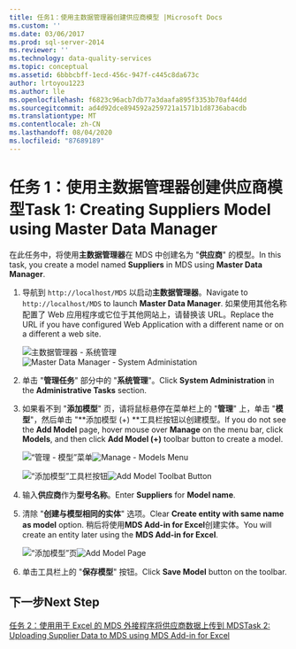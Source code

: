 ```yaml
---
title: 任务1：使用主数据管理器创建供应商模型 |Microsoft Docs
ms.custom: ''
ms.date: 03/06/2017
ms.prod: sql-server-2014
ms.reviewer: ''
ms.technology: data-quality-services
ms.topic: conceptual
ms.assetid: 6bbbcbff-1ecd-456c-947f-c445c8da673c
author: lrtoyou1223
ms.author: lle
ms.openlocfilehash: f6823c96acb7db77a3daafa895f3353b70af44dd
ms.sourcegitcommit: ad4d92dce894592a259721a1571b1d8736abacdb
ms.translationtype: MT
ms.contentlocale: zh-CN
ms.lasthandoff: 08/04/2020
ms.locfileid: "87689189"
---
```

# <a name="task-1-creating-suppliers-model-using-master-data-manager"></a><span data-ttu-id="6b6be-102">任务 1：使用主数据管理器创建供应商模型</span><span class="sxs-lookup"><span data-stu-id="6b6be-102">Task 1: Creating Suppliers Model using Master Data Manager</span></span>
  <span data-ttu-id="6b6be-103">在此任务中，将使用**主数据管理器**在 MDS 中创建名为 "**供应商**" 的模型。</span><span class="sxs-lookup"><span data-stu-id="6b6be-103">In this task, you create a model named **Suppliers** in MDS using **Master Data Manager**.</span></span>  
  
1.  <span data-ttu-id="6b6be-104">导航到 `http://localhost/MDS` 以启动**主数据管理器**。</span><span class="sxs-lookup"><span data-stu-id="6b6be-104">Navigate to `http://localhost/MDS` to launch **Master Data Manager**.</span></span> <span data-ttu-id="6b6be-105">如果使用其他名称配置了 Web 应用程序或它位于其他网站上，请替换该 URL。</span><span class="sxs-lookup"><span data-stu-id="6b6be-105">Replace the URL if you have configured Web Application with a different name or on a different a web site.</span></span>  
  
     <span data-ttu-id="6b6be-106">![主数据管理器 - 系统管理](../../2014/tutorials/media/et-creatingsuppliersmodelusingmdm-01.jpg "主数据管理器 - 系统管理")</span><span class="sxs-lookup"><span data-stu-id="6b6be-106">![Master Data Manager - System Administation](../../2014/tutorials/media/et-creatingsuppliersmodelusingmdm-01.jpg "Master Data Manager - System Administation")</span></span>  
  
2.  <span data-ttu-id="6b6be-107">单击 "**管理任务**" 部分中的 "**系统管理**"。</span><span class="sxs-lookup"><span data-stu-id="6b6be-107">Click **System Administration** in the **Administrative Tasks** section.</span></span>  
  
3.  <span data-ttu-id="6b6be-108">如果看不到 "**添加模型**" 页，请将鼠标悬停在菜单栏上的 "**管理**" 上，单击 "**模型**"，然后单击 "\*\*添加模型 (+) \*\*工具栏按钮以创建模型。</span><span class="sxs-lookup"><span data-stu-id="6b6be-108">If you do not see the **Add Model** page, hover mouse over **Manage** on the menu bar, click **Models**, and then click **Add Model (+)** toolbar button to create a model.</span></span>  
  
     <span data-ttu-id="6b6be-109">![“管理 - 模型”菜单](../../2014/tutorials/media/et-creatingsuppliersmodelusingmdm-02.jpg "“管理 - 模型”菜单")</span><span class="sxs-lookup"><span data-stu-id="6b6be-109">![Manage - Models Menu](../../2014/tutorials/media/et-creatingsuppliersmodelusingmdm-02.jpg "Manage - Models Menu")</span></span>  
  
     <span data-ttu-id="6b6be-110">![“添加模型”工具栏按钮](../../2014/tutorials/media/et-creatingsuppliersmodelusingmdm-03.jpg "“添加模型”工具栏按钮")</span><span class="sxs-lookup"><span data-stu-id="6b6be-110">![Add Model Toolbat Button](../../2014/tutorials/media/et-creatingsuppliersmodelusingmdm-03.jpg "Add Model Toolbat Button")</span></span>  
  
4.  <span data-ttu-id="6b6be-111">输入**供应商**作为**型号名称**。</span><span class="sxs-lookup"><span data-stu-id="6b6be-111">Enter **Suppliers** for **Model name**.</span></span>  
  
5.  <span data-ttu-id="6b6be-112">清除 "**创建与模型相同的实体**" 选项。</span><span class="sxs-lookup"><span data-stu-id="6b6be-112">Clear **Create entity with same name as model** option.</span></span> <span data-ttu-id="6b6be-113">稍后将使用**MDS Add-in for Excel**创建实体。</span><span class="sxs-lookup"><span data-stu-id="6b6be-113">You will create an entity later using the **MDS Add-in for Excel**.</span></span>  
  
     <span data-ttu-id="6b6be-114">![“添加模型”页](../../2014/tutorials/media/et-creatingsuppliersmodelusingmdm-04.jpg "“添加模型”页")</span><span class="sxs-lookup"><span data-stu-id="6b6be-114">![Add Model Page](../../2014/tutorials/media/et-creatingsuppliersmodelusingmdm-04.jpg "Add Model Page")</span></span>  
  
6.  <span data-ttu-id="6b6be-115">单击工具栏上的 "**保存模型**" 按钮。</span><span class="sxs-lookup"><span data-stu-id="6b6be-115">Click **Save Model** button on the toolbar.</span></span>  
  
## <a name="next-step"></a><span data-ttu-id="6b6be-116">下一步</span><span class="sxs-lookup"><span data-stu-id="6b6be-116">Next Step</span></span>  
 [<span data-ttu-id="6b6be-117">任务 2：使用用于 Excel 的 MDS 外接程序将供应商数据上传到 MDS</span><span class="sxs-lookup"><span data-stu-id="6b6be-117">Task 2: Uploading Supplier Data to MDS using MDS Add-in for Excel</span></span>](../../2014/tutorials/task-2-uploading-supplier-data-to-mds-using-mds-add-in-for-excel.md)  
  
  
